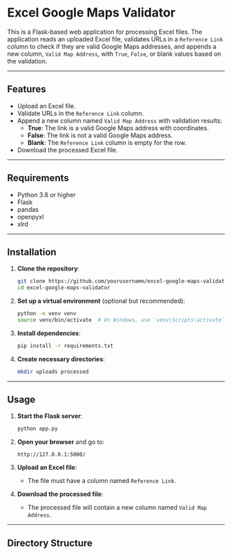 # Excel Google Maps Validator

This is a Flask-based web application for processing Excel files. The application reads an uploaded Excel file, validates URLs in a `Reference Link` column to check if they are valid Google Maps addresses, and appends a new column, `Valid Map Address`, with `True`, `False`, or blank values based on the validation.

---

## Features

- Upload an Excel file.
- Validate URLs in the `Reference Link` column.
- Append a new column named `Valid Map Address` with validation results:
  - **True**: The link is a valid Google Maps address with coordinates.
  - **False**: The link is not a valid Google Maps address.
  - **Blank**: The `Reference Link` column is empty for the row.
- Download the processed Excel file.

---

## Requirements

- Python 3.8 or higher
- Flask
- pandas
- openpyxl
- xlrd

---

## Installation

1. **Clone the repository**:
    ```bash
    git clone https://github.com/yourusername/excel-google-maps-validator.git
    cd excel-google-maps-validator
    ```

2. **Set up a virtual environment** (optional but recommended):
    ```bash
    python -m venv venv
    source venv/bin/activate  # On Windows, use `venv\Scripts\activate`
    ```

3. **Install dependencies**:
    ```bash
    pip install -r requirements.txt
    ```

4. **Create necessary directories**:
    ```bash
    mkdir uploads processed
    ```

---

## Usage

1. **Start the Flask server**:
    ```bash
    python app.py
    ```

2. **Open your browser** and go to:
    ```
    http://127.0.0.1:5000/
    ```

3. **Upload an Excel file**:
    - The file must have a column named `Reference Link`.

4. **Download the processed file**:
    - The processed file will contain a new column named `Valid Map Address`.

---

## Directory Structure

